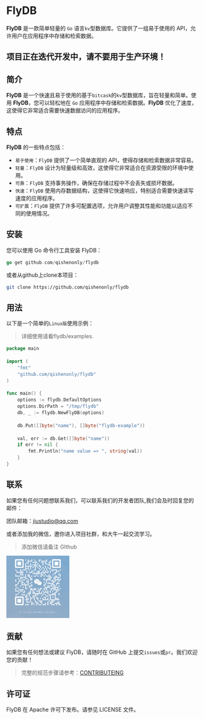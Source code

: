 # FlyDB

**FlyDB** 是一款简单轻量的 `Go` 语言`kv`型数据库。它提供了一组易于使用的 API，允许用户在应用程序中存储和检索数据。

## 项目正在迭代开发中，请不要用于生产环境！

## 简介

**FlyDB** 是一个快速且易于使用的基于`bitcask`的`kv`型数据库，旨在轻量和简单。使用 **FlyDB**，您可以轻松地在 `Go` 应用程序中存储和检索数据。**FlyDB** 优化了速度，这使得它非常适合需要快速数据访问的应用程序。

## 特点

**FlyDB** 的一些特点包括：

- `易于使用`：`FlyDB` 提供了一个简单直观的 API，使得存储和检索数据非常容易。
- `轻量`：`FlyDB` 设计为轻量级和高效，这使得它非常适合在资源受限的环境中使用。
- `可靠`：`FlyDB` 支持事务操作，确保在存储过程中不会丢失或损坏数据。
- `快速`：`FlyDB` 使用内存数据结构，这使得它快速响应，特别适合需要快速读写速度的应用程序。
- `可扩展`：`FlyDB` 提供了许多可配置选项，允许用户调整其性能和功能以适应不同的使用情况。

## 安装

您可以使用 Go 命令行工具安装 FlyDB：

```go
go get github.com/qishenonly/flydb
```

或者从github上clone本项目：

```bash
git clone https://github.com/qishenonly/flydb
```

## 用法

以下是一个简单的`Linux版`使用示例：

> 详细使用请看flydb/examples.

```go
package main

import (
	"fmt"
	"github.com/qishenonly/flydb"
)

func main() {
    options := flydb.DefaultOptions
	options.DirPath = "/tmp/flydb"
	db, _ := flydb.NewFlyDB(options)

	db.Put([]byte("name"), []byte("flydb-example"))

	val, err := db.Get([]byte("name"))
	if err != nil {
		fmt.Println("name value => ", string(val))
	}
}
```

## 联系

如果您有任何问题想联系我们，可以联系我们的开发者团队,我们会及时回复您的邮件：

团队邮箱：jiustudio@qq.com

或者添加我的微信，邀你进入项目社群，和大牛一起交流学习。

> 添加微信请备注 GIthub

<img src="./assets/vx.png" alt="vx" style="width: 33%;"  />

## 贡献

如果您有任何想法或建议 FlyDB，请随时在 GitHub 上提交`issues`或`pr`。我们欢迎您的贡献！

> 完整的规范步骤请参考：[CONTRIBUTEING](https://github.com/qishenonly/flydb/blob/master/CONTRIBUTING.md)

## 许可证

FlyDB 在 Apache 许可下发布。请参见 LICENSE 文件。
